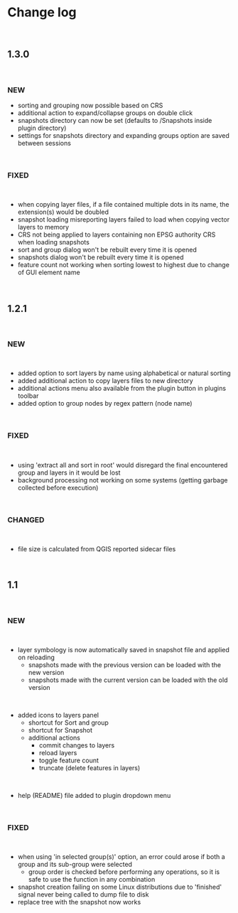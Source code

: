 # Change log
&nbsp;
## 1.3.0
&nbsp;
### NEW
- sorting and grouping now possible based on CRS
- additional action to expand/collapse groups on double click
- snapshots directory can now be set (defaults to /Snapshots inside plugin directory)
- settings for snapshots directory and expanding groups option are saved between sessions
<!-- -->
&nbsp;
### FIXED
&nbsp;
- when copying layer files, if a file contained multiple dots in its name, the extension(s) would be doubled
- snapshot loading misreporting layers failed to load when copying vector layers to memory
- CRS not being applied to layers containing non EPSG authority CRS when loading snapshots 
- sort and group dialog won't be rebuilt every time it is opened
- snapshots dialog won't be rebuilt every time it is opened
- feature count not working when sorting lowest to highest due to change of GUI element name
<!-- -->
&nbsp;
## 1.2.1
&nbsp;
### NEW
&nbsp;
- added option to sort layers by name using alphabetical or natural sorting
- added additional action to copy layers files to new directory
- additional actions menu also available from the plugin button in plugins toolbar
- added option to group nodes by regex pattern (node name)
<!-- -->
&nbsp;  
### FIXED
&nbsp;
- using 'extract all and sort in root' would disregard the final encountered group and layers in it would be lost
- background processing not working on some systems (getting garbage collected before execution)
<!-- -->
&nbsp;  
### CHANGED
&nbsp;
- file size is calculated from QGIS reported sidecar files
<!-- -->
&nbsp;
## 1.1
&nbsp;  
###  NEW
&nbsp;  
- layer symbology is now automatically saved in snapshot file and applied on reloading  
    + snapshots made with the previous version can be loaded with the new version  
    + snapshots made with the current version can be loaded with the old version  
<!-- -->
&nbsp;  
- added icons to layers panel
    + shortcut for Sort and group
    + shortcut for Snapshot
    + additional actions
        - commit changes to layers
        - reload layers
        - toggle feature count
        - truncate (delete features in layers)
<!-- -->
&nbsp;   
- help (README) file added to plugin dropdown menu   
<!-- -->
&nbsp;  
### FIXED
&nbsp;
- when using 'in selected group(s)' option, an error could arose if both a group and its sub-group were selected
    + group order is checked before performing any operations, so it is safe to use the function in any combination
- snapshot creation failing on some Linux distributions due to 'finished' signal never being called to dump file to disk
- replace tree with the snapshot now works